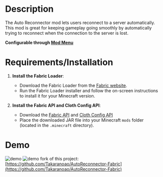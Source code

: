 # Description

The Auto Reconnector mod lets users reconnect to a server automatically.\
This mod is great for keeping gameplay going smoothly by automatically trying to reconnect when the connection to the server is lost.





**Configurable through [Mod Menu](https://modrinth.com/mod/modmenu)**

# Requirements/Installation
1. **Install the Fabric Loader**:
   - Download the Fabric Loader from the [Fabric website](https://fabricmc.net/use/).
   - Run the Fabric Loader installer and follow the on-screen instructions to install it for your Minecraft version.

2. **Install the Fabric API and Cloth Config API**:
   - Download the [Fabric API](https://modrinth.com/mod/fabric-api) and [Cloth Config API](https://modrinth.com/mod/cloth-config/versions?l=fabric)
   - Place the downloaded JAR file into your Minecraft `mods` folder (located in the `.minecraft` directory).

# Demo
![demo](https://cdn.modrinth.com/data/cached_images/ad633e83b5e64cbb89f3f7c65545a29aad642065.png)
![demo](https://cdn.modrinth.com/data/cached_images/dc327a51f560ec3cf9fca555613c8a8dec3504fa.png)
fork of this project: [https://github.com/Takaranoao/AutoReconnector-Fabric](https://github.com/Takaranoao/AutoReconnector-Fabric)
